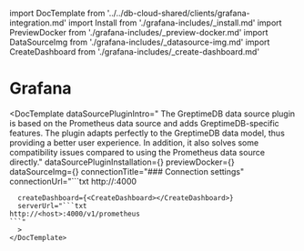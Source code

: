 import DocTemplate from '../../db-cloud-shared/clients/grafana-integration.md' 
import Install from './grafana-includes/_install.md'
import PreviewDocker from './grafana-includes/_preview-docker.md'
import DataSourceImg from './grafana-includes/_datasource-img.md'
import CreateDashboard from './grafana-includes/_create-dashboard.md'

# Grafana
<DocTemplate
  dataSourcePluginIntro="
    The GreptimeDB data source plugin is based on the Prometheus data source and adds GreptimeDB-specific features.
The plugin adapts perfectly to the GreptimeDB data model,
thus providing a better user experience.
In addition, it also solves some compatibility issues compared to using the Prometheus data source directly."
  dataSourcePluginInstallation={<Install/>}
  previewDocker={<PreviewDocker></PreviewDocker>}
  dataSourceImg={<DataSourceImg></DataSourceImg>}
  connectionTitle="### Connection settings"
  connectionUrl="```txt
http://<host>:4000
```"
  createDashboard={<CreateDashboard></CreateDashboard>}
  serverUrl="```txt
http://<host>:4000/v1/prometheus
```"
  >
</DocTemplate>

